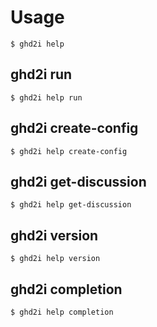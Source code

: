# Usage

<!-- This is generated by scripts/generate-usage.sh. Don't edit this file directly. -->

```console
$ ghd2i help
```

## ghd2i run

```console
$ ghd2i help run
```

## ghd2i create-config

```console
$ ghd2i help create-config
```

## ghd2i get-discussion

```console
$ ghd2i help get-discussion
```

## ghd2i version

```console
$ ghd2i help version
```

## ghd2i completion

```console
$ ghd2i help completion
```

